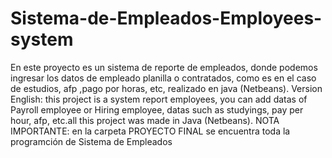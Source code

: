 # Sistema-de-Empleados-Employees-system
En este proyecto es un sistema de reporte de empleados, donde podemos ingresar los datos de empleado planilla o contratados, como es en el caso de estudios, afp ,pago por horas, etc, realizado en java (Netbeans).
Version English:
this project is a system report employees, you can add datas of Payroll employee or Hiring employee, datas such as studyings, pay per hour, afp, etc.all this project was made in Java (Netbeans).
NOTA IMPORTANTE: en la carpeta PROYECTO FINAL se encuentra toda la programción de Sistema de Empleados
